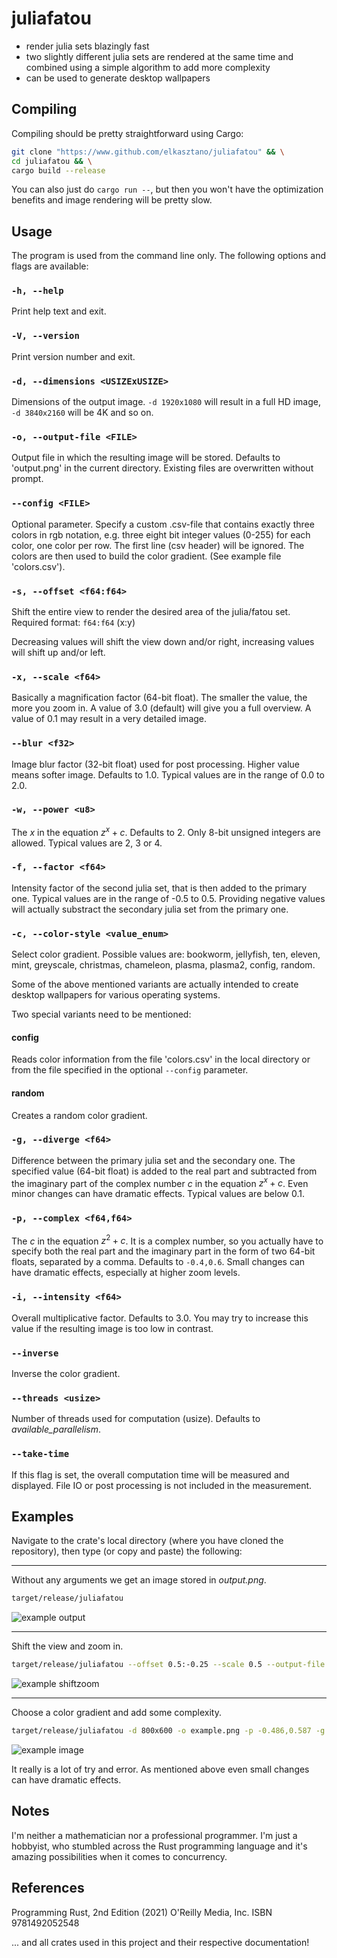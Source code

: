 # juliafatou

* render julia sets blazingly fast
* two slightly different julia sets are rendered at the same time and combined using a simple algorithm to add more complexity
* can be used to generate desktop wallpapers

## Compiling

Compiling should be pretty straightforward using Cargo:

~~~bash
git clone "https://www.github.com/elkasztano/juliafatou" && \
cd juliafatou && \
cargo build --release
~~~

You can also just do ``cargo run --``, but then you won't have the optimization benefits and image rendering will be pretty slow.

## Usage

The program is used from the command line only. The following options and flags are available:

### ``-h, --help``

Print help text and exit.

### ``-V, --version``

Print version number and exit.

### ``-d, --dimensions <USIZExUSIZE>``

Dimensions of the output image. ``-d 1920x1080`` will result in a full HD image, ``-d 3840x2160`` will be 4K and so on.

### ``-o, --output-file <FILE>``

Output file in which the resulting image will be stored. Defaults to 'output.png' in the current directory. Existing files are overwritten without prompt.

### ``--config <FILE>``

Optional parameter. Specify a custom .csv-file that contains exactly three colors in rgb notation, e.g. three eight bit integer values (0-255) for each color, one color per row. The first line (csv header) will be ignored. The colors are then used to build the color gradient. (See example file 'colors.csv').

### ``-s, --offset <f64:f64>``

Shift the entire view to render the desired area of the julia/fatou set. 
<br>Required format: ``f64:f64`` (x:y)

Decreasing values will shift the view down and/or right, increasing values will shift up and/or left.

### ``-x, --scale <f64>``

Basically a magnification factor (64-bit float). The smaller the value, the more you zoom in. A value of 3.0 (default) will give you a full overview. A value of 0.1 may result in a very detailed image.

### ``--blur <f32>``

Image blur factor (32-bit float) used for post processing. Higher value means softer image. Defaults to 1.0. Typical values are in the range of 0.0 to 2.0.

### ``-w, --power <u8>``

The $x$ in the equation $z^x + c$. Defaults to 2. Only 8-bit unsigned integers are allowed. Typical values are 2, 3 or 4.

### ``-f, --factor <f64>``

Intensity factor of the second julia set, that is then added to the primary one. Typical values are in the range of -0.5 to 0.5. Providing negative values will actually substract the secondary julia set from the primary one.

### ``-c, --color-style <value_enum>``

Select color gradient. Possible values are: bookworm, jellyfish, ten, eleven, mint, greyscale, christmas, chameleon, plasma, plasma2, config, random.

Some of the above mentioned variants are actually intended to create desktop wallpapers for various operating systems.

Two special variants need to be mentioned:

#### config

Reads color information from the file 'colors.csv' in the local directory or from the file specified in the optional ``--config`` parameter.

#### random

Creates a random color gradient.

### ``-g, --diverge <f64>``

Difference between the primary julia set and the secondary one. The specified value (64-bit float) is added to the real part and subtracted from the imaginary part of the complex number $c$ in the equation $z^x + c$. Even minor changes can have dramatic effects. Typical values are below 0.1.

### ``-p, --complex <f64,f64>``

The $c$ in the equation $z^2 + c$. It is a complex number, so you actually have to specify both the real part and the imaginary part in the form of two 64-bit floats, separated by a comma. Defaults to ``-0.4,0.6``. Small changes can have dramatic effects, especially at higher zoom levels.

### ``-i, --intensity <f64>``

Overall multiplicative factor. Defaults to 3.0. You may try to increase this value if the resulting image is too low in contrast.

### ``--inverse``

Inverse the color gradient.

### ``--threads <usize>``

Number of threads used for computation (usize). Defaults to <i>available_parallelism</i>.

### ``--take-time``

If this flag is set, the overall computation time will be measured and displayed. File IO or post processing is not included in the measurement.

## Examples

Navigate to the crate's local directory (where you have cloned the repository), then type (or copy and paste) the following:

<hr>

Without any arguments we get an image stored in <i>output.png</i>.

~~~bash
target/release/juliafatou
~~~

![example output](output.png)

<hr>

Shift the view and zoom in.

~~~bash
target/release/juliafatou --offset 0.5:-0.25 --scale 0.5 --output-file shiftzoom.png
~~~

![example shiftzoom](shiftzoom.png)

<hr>

Choose a color gradient and add some complexity.

~~~bash
target/release/juliafatou -d 800x600 -o example.png -p -0.486,0.587 -g 0.01 -f -0.2 -x 0.075 -w 3 --blur 0.5  -c plasma -s -0.78:-0.15
~~~

![example image](example.png)

It really is a lot of try and error. As mentioned above even small changes can have dramatic effects.

## Notes

I'm neither a mathematician nor a professional programmer. I'm just a hobbyist, who stumbled across the Rust programming language and it's amazing possibilities when it comes to concurrency.

## References

Programming Rust, 2nd Edition (2021) O'Reilly Media, Inc. ISBN 9781492052548

... and all crates used in this project and their respective documentation!